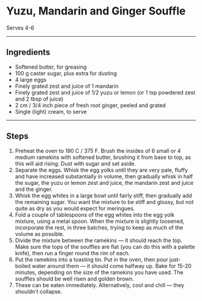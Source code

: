 # Yuzu, Mandarin and Ginger Souffle

Serves 4-6

---

## Ingredients

* Softened butter, for greasing
* 100 g caster sugar, plus extra for dusting
* 4 large eggs
* Finely grated zest and juice of 1 mandarin
* Finely grated zest and juice of 1/2 yuzu or lemon (or 1 tsp powdered zest and 2 tbsp of juice)
* 2 cm / 3/4 inch piece of fresh root ginger, peeled and grated
* Single (light) cream, to serve

---

## Steps

1.  Preheat the oven to 190 C / 375 F. Brush the insides of 6 small or 4 medium ramekins with softened butter, brushing it from base to top, as this will aid rising. Dust with sugar and set aside.
2.  Separate the eggs. Whisk the egg yolks until they are very pale, fluffy and have increased substantially in volume, then gradually whisk in half the sugar, the yuzu or lemon zest and juice, the mandarin zest and juice and the ginger.
3.  Whisk the egg whites in a large bowl until fairly stiff, then gradually add the remaining sugar. You want the mixture to be stiff and glossy, but not quite as dry as you would expect for meringues.
4.  Fold a couple of tablespoons of the egg whites into the egg yolk mixture, using a metal spoon. When the mixture is slightly loosened, incorporate the rest, in three batches, trying to keep as much of the volume as possible.
5.  Divide the mixture between the ramekins — it should reach the top. Make sure the tops of the souffles are flat (you can do this with a palette knife), then run a finger round the rim of each.
6.  Put the ramekins into a toasting tin. Put in the oven, then pour just-boiled water around them — it should come halfway up. Bake for 15-20 minutes, depending on the size of the ramekins you have used. The souffles should be well risen and golden brown.
7.  These can be eaten immediately. Alternatively, cool and chill — they shouldn't collapse.